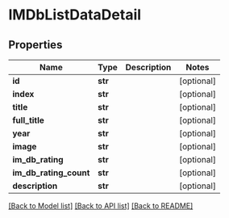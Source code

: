 # IMDbListDataDetail

## Properties
Name | Type | Description | Notes
------------ | ------------- | ------------- | -------------
**id** | **str** |  | [optional] 
**index** | **str** |  | [optional] 
**title** | **str** |  | [optional] 
**full_title** | **str** |  | [optional] 
**year** | **str** |  | [optional] 
**image** | **str** |  | [optional] 
**im_db_rating** | **str** |  | [optional] 
**im_db_rating_count** | **str** |  | [optional] 
**description** | **str** |  | [optional] 

[[Back to Model list]](../README.md#documentation-for-models) [[Back to API list]](../README.md#documentation-for-api-endpoints) [[Back to README]](../README.md)

